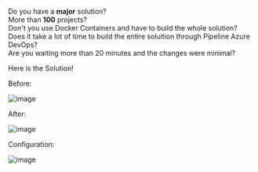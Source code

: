 Do you have a **major** solution? <br />
More than **100** projects? <br />
Don't you use Docker Containers and have to build the whole solution? <br />
Does it take a lot of time to build the entire soluition through Pipeline Azure DevOps? <br />
Are you waiting more than 20 minutes and the changes were minimal? <br />

Here is the Solution! <br />

Before:

![image](https://github.com/user-attachments/assets/8f72e8f9-7fcf-4d71-9df4-f183edb814d9)

After:

![image](https://github.com/user-attachments/assets/5e4e6e01-9a2e-46bd-8d34-cfdec00700ec)

Configuration:

![image](https://github.com/user-attachments/assets/446de0d0-5a15-41ef-8f04-c93038bb91e4)

